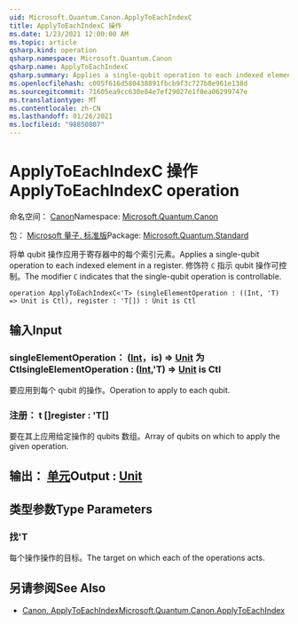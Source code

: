 ```yaml
---
uid: Microsoft.Quantum.Canon.ApplyToEachIndexC
title: ApplyToEachIndexC 操作
ms.date: 1/23/2021 12:00:00 AM
ms.topic: article
qsharp.kind: operation
qsharp.namespace: Microsoft.Quantum.Canon
qsharp.name: ApplyToEachIndexC
qsharp.summary: Applies a single-qubit operation to each indexed element in a register. The modifier `C` indicates that the single-qubit operation is controllable.
ms.openlocfilehash: c005f616d580438891fbcb9f3c727b8e961e138d
ms.sourcegitcommit: 71605ea9cc630e84e7ef29027e1f0ea06299747e
ms.translationtype: MT
ms.contentlocale: zh-CN
ms.lasthandoff: 01/26/2021
ms.locfileid: "98850807"
---
```

# <a name="applytoeachindexc-operation"></a><span data-ttu-id="f1fff-102">ApplyToEachIndexC 操作</span><span class="sxs-lookup"><span data-stu-id="f1fff-102">ApplyToEachIndexC operation</span></span>

<span data-ttu-id="f1fff-103">命名空间： [Canon](xref:Microsoft.Quantum.Canon)</span><span class="sxs-lookup"><span data-stu-id="f1fff-103">Namespace: [Microsoft.Quantum.Canon](xref:Microsoft.Quantum.Canon)</span></span>

<span data-ttu-id="f1fff-104">包： [Microsoft 量子. 标准版](https://nuget.org/packages/Microsoft.Quantum.Standard)</span><span class="sxs-lookup"><span data-stu-id="f1fff-104">Package: [Microsoft.Quantum.Standard](https://nuget.org/packages/Microsoft.Quantum.Standard)</span></span>


<span data-ttu-id="f1fff-105">将单 qubit 操作应用于寄存器中的每个索引元素。</span><span class="sxs-lookup"><span data-stu-id="f1fff-105">Applies a single-qubit operation to each indexed element in a register.</span></span>
<span data-ttu-id="f1fff-106">修饰符 `C` 指示 qubit 操作可控制。</span><span class="sxs-lookup"><span data-stu-id="f1fff-106">The modifier `C` indicates that the single-qubit operation is controllable.</span></span>

```qsharp
operation ApplyToEachIndexC<'T> (singleElementOperation : ((Int, 'T) => Unit is Ctl), register : 'T[]) : Unit is Ctl
```


## <a name="input"></a><span data-ttu-id="f1fff-107">输入</span><span class="sxs-lookup"><span data-stu-id="f1fff-107">Input</span></span>

### <a name="singleelementoperation--intt--unit--is-ctl"></a><span data-ttu-id="f1fff-108">singleElementOperation： ([Int](xref:microsoft.quantum.lang-ref.int)，is) => [Unit](xref:microsoft.quantum.lang-ref.unit)  为 Ctl</span><span class="sxs-lookup"><span data-stu-id="f1fff-108">singleElementOperation : ([Int](xref:microsoft.quantum.lang-ref.int),'T) => [Unit](xref:microsoft.quantum.lang-ref.unit)  is Ctl</span></span>

<span data-ttu-id="f1fff-109">要应用到每个 qubit 的操作。</span><span class="sxs-lookup"><span data-stu-id="f1fff-109">Operation to apply to each qubit.</span></span>


### <a name="register--t"></a><span data-ttu-id="f1fff-110">注册： t []</span><span class="sxs-lookup"><span data-stu-id="f1fff-110">register : 'T[]</span></span>

<span data-ttu-id="f1fff-111">要在其上应用给定操作的 qubits 数组。</span><span class="sxs-lookup"><span data-stu-id="f1fff-111">Array of qubits on which to apply the given operation.</span></span>



## <a name="output--unit"></a><span data-ttu-id="f1fff-112">输出： [单元](xref:microsoft.quantum.lang-ref.unit)</span><span class="sxs-lookup"><span data-stu-id="f1fff-112">Output : [Unit](xref:microsoft.quantum.lang-ref.unit)</span></span>



## <a name="type-parameters"></a><span data-ttu-id="f1fff-113">类型参数</span><span class="sxs-lookup"><span data-stu-id="f1fff-113">Type Parameters</span></span>

### <a name="t"></a><span data-ttu-id="f1fff-114">找</span><span class="sxs-lookup"><span data-stu-id="f1fff-114">'T</span></span>

<span data-ttu-id="f1fff-115">每个操作操作的目标。</span><span class="sxs-lookup"><span data-stu-id="f1fff-115">The target on which each of the operations acts.</span></span>

## <a name="see-also"></a><span data-ttu-id="f1fff-116">另请参阅</span><span class="sxs-lookup"><span data-stu-id="f1fff-116">See Also</span></span>

- [<span data-ttu-id="f1fff-117">Canon. ApplyToEachIndex</span><span class="sxs-lookup"><span data-stu-id="f1fff-117">Microsoft.Quantum.Canon.ApplyToEachIndex</span></span>](xref:Microsoft.Quantum.Canon.ApplyToEachIndex)